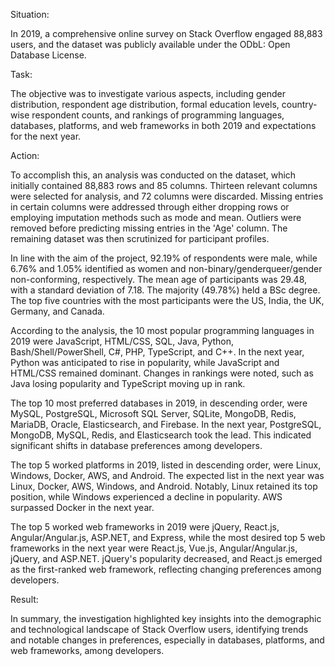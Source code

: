 Situation:

In 2019, a comprehensive online survey on Stack Overflow engaged 88,883 users, and the dataset was publicly available under the ODbL: Open Database License.

Task:

The objective was to investigate various aspects, including gender distribution, respondent age distribution, formal education levels, country-wise respondent counts, and rankings of programming languages, databases, platforms, and web frameworks in both 2019 and expectations for the next year.

Action:

To accomplish this, an analysis was conducted on the dataset, which initially contained 88,883 rows and 85 columns. Thirteen relevant columns were selected for analysis, and 72 columns were discarded. Missing entries in certain columns were addressed through either dropping rows or employing imputation methods such as mode and mean. Outliers were removed before predicting missing entries in the 'Age' column. The remaining dataset was then scrutinized for participant profiles.

In line with the aim of the project, 92.19% of respondents were male, while 6.76% and 1.05% identified as women and non-binary/genderqueer/gender non-conforming, respectively. The mean age of participants was 29.48, with a standard deviation of 7.18. The majority (49.78%) held a BSc degree. The top five countries with the most participants were the US, India, the UK, Germany, and Canada.

According to the analysis, the 10 most popular programming languages in 2019 were JavaScript, HTML/CSS, SQL, Java, Python, Bash/Shell/PowerShell, C#, PHP, TypeScript, and C++. In the next year, Python was anticipated to rise in popularity, while JavaScript and HTML/CSS remained dominant. Changes in rankings were noted, such as Java losing popularity and TypeScript moving up in rank.

The top 10 most preferred databases in 2019, in descending order, were MySQL, PostgreSQL, Microsoft SQL Server, SQLite, MongoDB, Redis, MariaDB, Oracle, Elasticsearch, and Firebase. In the next year, PostgreSQL, MongoDB, MySQL, Redis, and Elasticsearch took the lead. This indicated significant shifts in database preferences among developers.

The top 5 worked platforms in 2019, listed in descending order, were Linux, Windows, Docker, AWS, and Android. The expected list in the next year was Linux, Docker, AWS, Windows, and Android. Notably, Linux retained its top position, while Windows experienced a decline in popularity. AWS surpassed Docker in the next year.

The top 5 worked web frameworks in 2019 were jQuery, React.js, Angular/Angular.js, ASP.NET, and Express, while the most desired top 5 web frameworks in the next year were React.js, Vue.js, Angular/Angular.js, jQuery, and ASP.NET. jQuery's popularity decreased, and React.js emerged as the first-ranked web framework, reflecting changing preferences among developers.

Result:

In summary, the investigation highlighted key insights into the demographic and technological landscape of Stack Overflow users, identifying trends and notable changes in preferences, especially in databases, platforms, and web frameworks, among developers.
